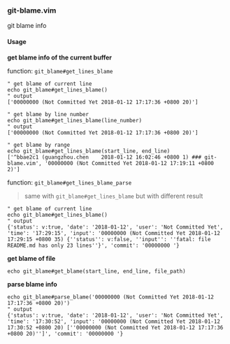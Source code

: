 ### git-blame.vim

git blame info

#### Usage

**get blame info of the current buffer**

function: `git_blame#get_lines_blame`

```vim
" get blame of current line
echo git_blame#get_lines_blame()
" output
['00000000 (Not Committed Yet 2018-01-12 17:17:36 +0800 20)']

" get blame by line number
echo git_blame#get_lines_blame(line_number)
" output
['00000000 (Not Committed Yet 2018-01-12 17:17:36 +0800 20)']

" get blame by range
echo git_blame#get_lines_blame(start_line, end_line)
['^bbae2c1 (guangzhou.chen    2018-01-12 16:02:46 +0800 1) ### git-blame.vim', '00000000 (Not Committed Yet 2018-01-12 17:19:11 +0800 2)']
```

function: `git_blame#get_lines_blame_parse`

> same with `git_blame#get_lines_blame` but with different result

```vim
" get blame of current line
echo git_blame#get_lines_blame()
" output
{'status': v:true, 'date': '2018-01-12', 'user': 'Not Committed Yet', 'time': '17:29:15', 'input': '00000000 (Not Committed Yet 2018-01-12 17:29:15 +0800 35) {''status'': v:false, ''input'': ''fatal: file README.md has only 23 lines''}', 'commit': '00000000 '}
```

**get blame of file**

```vim
echo git_blame#get_blame(start_line, end_line, file_path)
```

**parse blame info**
```vim
echo git_blame#parse_blame('00000000 (Not Committed Yet 2018-01-12 17:17:36 +0800 20)')
" output
{'status': v:true, 'date': '2018-01-12', 'user': 'Not Committed Yet', 'time': '17:30:52', 'input': '00000000 (Not Committed Yet 2018-01-12 17:30:52 +0800 20) [''00000000 (Not Committed Yet 2018-01-12 17:17:36 +0800 20)'']', 'commit': '00000000 '}
```
